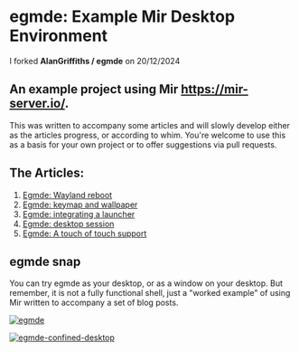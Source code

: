 # egmde: Example Mir Desktop Environment

I forked **AlanGriffiths / egmde** on 20/12/2024

## An example project using Mir https://mir-server.io/.

This was written to accompany some articles and will slowly develop either as 
the articles progress, or according to whim. You're welcome to use this as a 
basis for your own project or to offer suggestions via pull requests.

## The Articles:

1. [Egmde: Wayland reboot](https://community.ubuntu.com/t/egmde-wayland-reboot/)
2. [Egmde: keymap and wallpaper](https://community.ubuntu.com/t/egmde-keymap-and-wallpaper)
3. [Egmde: integrating a launcher](https://community.ubuntu.com/t/egmde-integrating-a-launcher/)
4. [Egmde: desktop session](https://community.ubuntu.com/t/egmde-desktop-session/)
5. [Egmde: A touch of touch support](https://community.ubuntu.com/t/egmde-a-touch-of-touch-support/)

## egmde snap

You can try egmde as your desktop, or as a window on your desktop. But remember, it is not a fully functional shell, just a "worked example" of using Mir written to accompany a set of blog posts.

[![egmde](https://snapcraft.io/egmde/badge.svg)](https://snapcraft.io/egmde)

[![egmde-confined-desktop](https://snapcraft.io/egmde-confined-desktop/badge.svg)](https://snapcraft.io/egmde-confined-desktop)
